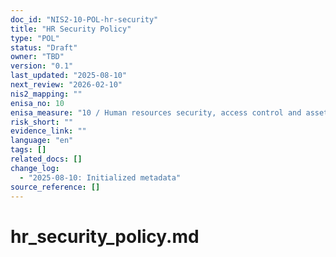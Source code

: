 ```yaml
---
doc_id: "NIS2-10-POL-hr-security"
title: "HR Security Policy"
type: "POL"
status: "Draft"
owner: "TBD"
version: "0.1"
last_updated: "2025-08-10"
next_review: "2026-02-10"
nis2_mapping: ""
enisa_no: 10
enisa_measure: "10 / Human resources security, access control and asset management"
risk_short: ""
evidence_link: ""
language: "en"
tags: []
related_docs: []
change_log:
  - "2025-08-10: Initialized metadata"
source_reference: []
---
```


# hr_security_policy.md
